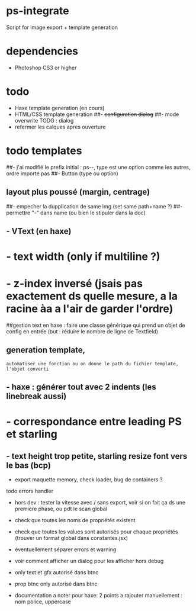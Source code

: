 # ps-integrate

Script for image export + template generation


# dependencies

- Photoshop CS3 or higher


# todo

- Haxe template generation (en cours)
- HTML/CSS template generation
##- ~~configuration dialog~~
##- mode overwrite TODO : dialog
- refermer les calques apres ouverture


# todo templates

##- j'ai modifié le prefix initial : ps--, type est une option comme les autres, ordre importe pas
##- Button (type ou option)

## layout plus poussé (margin, centrage)
##- empecher la dupplication de same img (set same path+name ?)
##- permettre "-" dans name (ou bien le stipuler dans la doc)
## - VText (en haxe)

# - text width (only if multiline ?)
	
	
# - z-index inversé (jsais pas exactement ds quelle mesure, a la racine àa a l'air de garder l'ordre)


##gestion text en haxe : faire une classe générique qui prend un objet de config en entrée (but : réduire le nombre de ligne de Textfield)
	

## generation template, 
	automatiser une fonction ou on donne le path du fichier template, l'objet converti

## - haxe : générer tout avec 2 indents (les linebreak aussi)
	


# - correspondance entre leading PS et starling

## - text height trop petite, starling resize font vers le bas (bcp)



- export maquette memory, check loader, bug de containers ?
	
todo errors handler

- hors dev : tester la vitesse avec / sans export, voir si on fait ça ds une premiere phase, ou pdt le scan global
- check que toutes les noms de propriétés existent
- check que toutes les values sont autorisés pour chaque propriétés (trouver un format global dans constantes.jsx)
- éventuellement séparer errors et warning
- voir comment afficher un dialog pour les afficher hors debug
- only text et gfx autorisé dans btnc
- prop btnc only autorisé dans btnc

- documentation
	a noter pour haxe: 2 points a rajouter manuellement : nom police, uppercase


